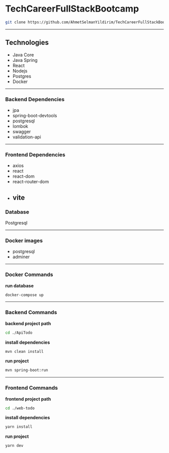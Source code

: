# TechCareerFullStackBootcamp

```bash
git clone https://github.com/AhmetSelmanYildirim/TechCareerFullStackBootcamp
```

---

## Technologies

- Java Core
- Java Spring
- React
- Nodejs
- Postgres
- Docker

---

### Backend Dependencies

- jpa
- spring-boot-devtools
- postgresql
- lombok
- swagger
- validation-api

---

### Frontend Dependencies

- axios
- react
- react-dom
- react-router-dom
- ## vite

### Database

Postgresql

---

### Docker images

- postgresql
- adminer

---

### Docker Commands

**run database**

```bash
docker-compose up
```

---

### Backend Commands

**backend project path**

```bash
cd ./ApiTodo
```

**install dependencies**

```bash
mvn clean install
```

**run project**

```bash
mvn spring-boot:run
```

---

### Frontend Commands

**frontend project path**

```bash
cd ./web-todo
```

**install dependencies**

```bash
yarn install
```

**run project**

```bash
yarn dev
```
